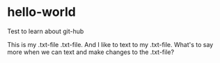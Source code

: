 # hello-world
Test to learn about git-hub

This is my .txt-file .txt-file. And I like to text to my .txt-file. What's to say more when we can text and make changes to the .txt-file?
